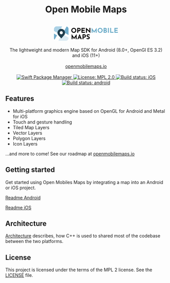 <h1 align="center">Open Mobile Maps</h1>
<br />
<div align="center">
  <img width="200" height="45" src="logo.svg" />
  <br />
  <br />
  The lightweight and modern Map SDK for Android (8.0+, OpenGl ES 3.2) and iOS (11+)
  <br />
  <br />
  <a href="https://openmobilemaps.io/">openmobilemaps.io</a>
</div>
<br />

<div align="center">
    <!-- SPM -->
    <a href="https://github.com/apple/swift-package-manager">
      <img alt="Swift Package Manager"
      src="https://img.shields.io/badge/SPM-%E2%9C%93-brightgreen.svg?style=flat">
    </a>
    <!-- License -->
    <a href="https://github.com/openmobilemaps/maps-core/blob/master/LICENSE">
      <img alt="License: MPL 2.0"
      src="https://img.shields.io/badge/License-MPL%202.0-brightgreen.svg">
    </a>
    <!-- iOS Build -->
    <a href="https://github.com/openmobilemaps/maps-core/actions/workflows/ios.yml">
      <img alt="Build status: iOS"
      src="https://github.com/openmobilemaps/maps-core/actions/workflows/ios.yml/badge.svg">
    </a>
    <!-- android Build -->
    <a href="https://github.com/openmobilemaps/maps-core/actions/workflows/android.yml">
      <img alt="Build status: android"
      src="https://github.com/openmobilemaps/maps-core/actions/workflows/android.yml/badge.svg">
    </a>
</div>


## Features
* Multi-platform graphics engine based on OpenGL for Android and Metal for iOS
* Touch and gesture handling
* Tiled Map Layers
* Vector Layers
* Polygon Layers
* Icon Layers

...and more to come! See our roadmap at [openmobilemaps.io](https://openmobilemaps.io)

## Getting started

Get started using Open Mobiles Maps by integrating a map into an Android or iOS project.

[Readme Android](./android/)

[Readme iOS](./ios/)


## Architecture

[Architecture](./docs/architecture.md) describes, how C++ is used to shared most of the codebase between the two platforms.

## License
This project is licensed under the terms of the MPL 2 license. See the [LICENSE](LICENSE) file.
